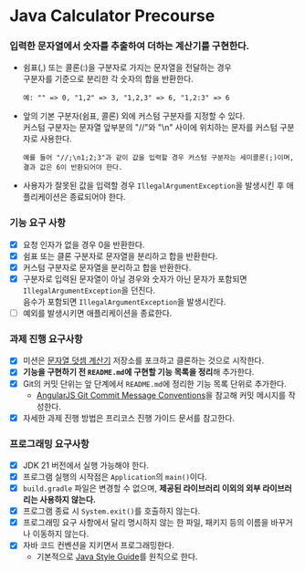# **Java Calculator Precourse**

### 입력한 문자열에서 숫자를 추출하여 더하는 계산기를 구현한다.

- 쉼표(,) 또는 콜론(:)을 구분자로 가지는 문자열을 전달하는 경우 <br> 구분자를 기준으로 분리한 각 숫자의 합을 반환한다.
    ```
  예: "" => 0, "1,2" => 3, "1,2,3" => 6, "1,2:3" => 6
  ```
    
- 앞의 기본 구분자(쉼표, 콜론) 외에 커스텀 구분자를 지정할 수 있다.<br> 커스텀 구분자는 문자열 앞부분의 "//"와 "\n" 사이에 위치하는 문자를 커스텀 구분자로 사용한다.
    ```
  예를 들어 "//;\n1;2;3"과 같이 값을 입력할 경우 커스텀 구분자는 세미콜론(;)이며, 결과 값은 6이 반환되어야 한다.
  ```
- 사용자가 잘못된 값을 입력할 경우 `IllegalArgumentException`을 발생시킨 후 애플리케이션은 종료되어야 한다.

### 기능 요구 사항

- [x] 요청 인자가 없을 경우 0을 반환한다.
- [x] 쉼표 또는 클론 구분자로 문자열을 분리하고 합을 반환한다.
- [x] 커스텀 구분자로 문자열을 분리하고 합을 반환한다.
- [x] 구분자로 입력된 문자열이 아닐 경우와 숫자가 아닌 문자가 포함되면 `IllegalArgumentException`을 던진다.<br>
음수가 포함되면 `IllegalArgumentException`을 발생시킨다.
- [ ] 예외를 발생시키면 애플리케이션을 종료한다.

### 과제 진행 요구사항

- [x] 미션은 [문자열 덧셈 계산기](https://github.com/woowacourse-precourse/java-calculator-8) 저장소를 포크하고 클론하는 것으로 시작한다.
- [x] **기능을 구현하기 전 `README.md`에 구현할 기능 목록을 정리**해 추가한다.
- [x] Git의 커밋 단위는 앞 단계에서 `README.md`에 정리한 기능 목록 단위로 추가한다.
  - [AngularJS Git Commit Message Conventions](https://gist.github.com/stephenparish/9941e89d80e2bc58a153)을 참고해 커밋 메시지를 작성한다.
- [x] 자세한 과제 진행 방법은 프리코스 진행 가이드 문서를 참고한다.

### 프로그래밍 요구사항

- [x] JDK 21 버전에서 실행 가능해야 한다.
- [x] 프로그램 실행의 시작점은 `Application`의 `main()`이다.
- [x] `build.gradle` 파일은 변경할 수 없으며, **제공된 라이브러리 이외의 외부 라이브러리는 사용하지 않는다.**
- [x] 프로그램 종료 시 `System.exit()`를 호출하지 않는다.
- [x] 프로그래밍 요구 사항에서 달리 명시하지 않는 한 파일, 패키지 등의 이름을 바꾸거나 이동하지 않는다.
- [x] 자바 코드 컨벤션을 지키면서 프로그래밍한다.
  - 기본적으로 [Java Style Guide](https://github.com/woowacourse/woowacourse-docs/blob/main/styleguide/java)를 원칙으로 한다.